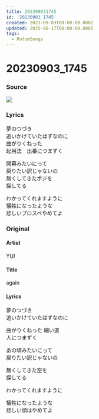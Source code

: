 ```yaml
---
title: 202309031745
id: '20230903_1745'
created: 2023-09-03T00:00:00.000Z
updated: 2025-06-17T00:00:00.000Z
tags:
  - RotomSongs
---
```

# 20230903_1745

### Source

![](https://x.com/Starlystrongest/status/1698255918897795245)

### Lyrics

夢のつづき  
追いかけていたはずなのに  
曲がりくねった  
起用法　出番につまずく  

開幕みたいにって  
戻りたい訳じゃないの  
無くしてきたポジを  
探してる  

わかってくれますように  
犠牲になったような  
悲しいプロスペやめてよ  

### Original

#### Artist

YUI

#### Title

again

#### Lyrics

夢のつづき  
追いかけていたはずなのに  
  
曲がりくねった 細い道  
人につまずく  
  
あの頃みたいにって  
戻りたい訳じゃないの  
  
無くしてきた空を  
探してる  
  
わかってくれますように  
  
犠牲になったような  
悲しい顔はやめてよ  
